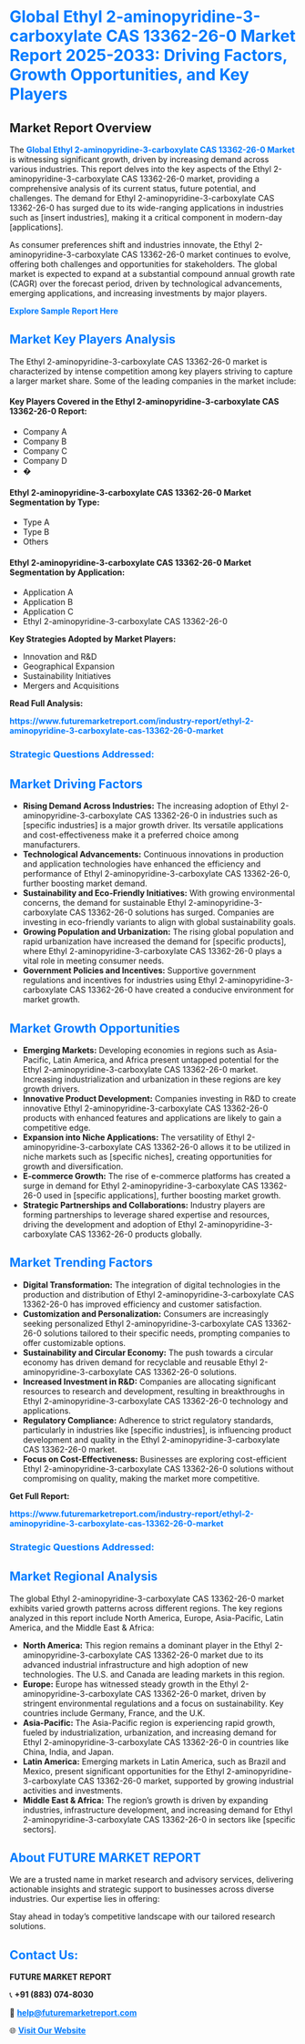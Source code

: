 <h1 style="color: #007BFF;">Global Ethyl 2-aminopyridine-3-carboxylate CAS 13362-26-0 Market Report 2025-2033: Driving Factors, Growth Opportunities, and Key Players</h1>

<section id="overview">
<h2>Market Report Overview</h2>
<p>The <a href="https://www.futuremarketreport.com/industry-report/ethyl-2-aminopyridine-3-carboxylate-cas-13362-26-0-market" style="color: #007BFF; text-decoration: none;"><strong>Global Ethyl 2-aminopyridine-3-carboxylate CAS 13362-26-0 Market</strong></a> is witnessing significant growth, driven by increasing demand across various industries. This report delves into the key aspects of the Ethyl 2-aminopyridine-3-carboxylate CAS 13362-26-0 market, providing a comprehensive analysis of its current status, future potential, and challenges. The demand for Ethyl 2-aminopyridine-3-carboxylate CAS 13362-26-0 has surged due to its wide-ranging applications in industries such as [insert industries], making it a critical component in modern-day [applications].</p>
<p>As consumer preferences shift and industries innovate, the Ethyl 2-aminopyridine-3-carboxylate CAS 13362-26-0 market continues to evolve, offering both challenges and opportunities for stakeholders. The global market is expected to expand at a substantial compound annual growth rate (CAGR) over the forecast period, driven by technological advancements, emerging applications, and increasing investments by major players.</p>
</section>

<section id="overview">
<p><a href="https://www.futuremarketreport.com/request-sample/reportId=116325" style="color: #007BFF; text-decoration: none;"><strong>Explore Sample Report Here</strong></a></p>
</section>

<section id="key-players">
<h2 style="color: #007BFF;">Market Key Players Analysis</h2>
<p>The Ethyl 2-aminopyridine-3-carboxylate CAS 13362-26-0 market is characterized by intense competition among key players striving to capture a larger market share. Some of the leading companies in the market include:</p>
<h4>Key Players Covered in the Ethyl 2-aminopyridine-3-carboxylate CAS 13362-26-0 Report:</h4>
<ul><li>Company A</li><li>Company B</li><li>Company C</li><li>Company D</li><li>�</li></ul>
<h4>Ethyl 2-aminopyridine-3-carboxylate CAS 13362-26-0 Market Segmentation by Type:</h4>
<ul><li>Type A</li><li>Type B</li><li>Others</li></ul>

<h4>Ethyl 2-aminopyridine-3-carboxylate CAS 13362-26-0 Market Segmentation by Application:</h4>
<ul><li>Application A</li><li>Application B</li><li>Application C</li><li>Ethyl 2-aminopyridine-3-carboxylate CAS 13362-26-0</li></ul>
<p><strong>Key Strategies Adopted by Market Players:</strong></p>
<ul>
<li>Innovation and R&D</li>
<li>Geographical Expansion</li>
<li>Sustainability Initiatives</li>
<li>Mergers and Acquisitions</li>
</ul>
</section>

<section>
<p><strong>Read Full Analysis: </strong></p><a href="https://www.futuremarketreport.com/industry-report/ethyl-2-aminopyridine-3-carboxylate-cas-13362-26-0-market" style="color: #007BFF; text-decoration: none;"><strong>https://www.futuremarketreport.com/industry-report/ethyl-2-aminopyridine-3-carboxylate-cas-13362-26-0-market</strong></a>
<h3 style="color: #007BFF;">Strategic Questions Addressed:</h3>
</section>

<section id="driving-factors">
<h2 style="color: #007BFF;">Market Driving Factors</h2>
<ul>
<li><strong>Rising Demand Across Industries:</strong> The increasing adoption of Ethyl 2-aminopyridine-3-carboxylate CAS 13362-26-0 in industries such as [specific industries] is a major growth driver. Its versatile applications and cost-effectiveness make it a preferred choice among manufacturers.</li>
<li><strong>Technological Advancements:</strong> Continuous innovations in production and application technologies have enhanced the efficiency and performance of Ethyl 2-aminopyridine-3-carboxylate CAS 13362-26-0, further boosting market demand.</li>
<li><strong>Sustainability and Eco-Friendly Initiatives:</strong> With growing environmental concerns, the demand for sustainable Ethyl 2-aminopyridine-3-carboxylate CAS 13362-26-0 solutions has surged. Companies are investing in eco-friendly variants to align with global sustainability goals.</li>
<li><strong>Growing Population and Urbanization:</strong> The rising global population and rapid urbanization have increased the demand for [specific products], where Ethyl 2-aminopyridine-3-carboxylate CAS 13362-26-0 plays a vital role in meeting consumer needs.</li>
<li><strong>Government Policies and Incentives:</strong> Supportive government regulations and incentives for industries using Ethyl 2-aminopyridine-3-carboxylate CAS 13362-26-0 have created a conducive environment for market growth.</li>
</ul>
</section>

<section id="growth-opportunities">
<h2 style="color: #007BFF;">Market Growth Opportunities</h2>
<ul>
<li><strong>Emerging Markets:</strong> Developing economies in regions such as Asia-Pacific, Latin America, and Africa present untapped potential for the Ethyl 2-aminopyridine-3-carboxylate CAS 13362-26-0 market. Increasing industrialization and urbanization in these regions are key growth drivers.</li>
<li><strong>Innovative Product Development:</strong> Companies investing in R&D to create innovative Ethyl 2-aminopyridine-3-carboxylate CAS 13362-26-0 products with enhanced features and applications are likely to gain a competitive edge.</li>
<li><strong>Expansion into Niche Applications:</strong> The versatility of Ethyl 2-aminopyridine-3-carboxylate CAS 13362-26-0 allows it to be utilized in niche markets such as [specific niches], creating opportunities for growth and diversification.</li>
<li><strong>E-commerce Growth:</strong> The rise of e-commerce platforms has created a surge in demand for Ethyl 2-aminopyridine-3-carboxylate CAS 13362-26-0 used in [specific applications], further boosting market growth.</li>
<li><strong>Strategic Partnerships and Collaborations:</strong> Industry players are forming partnerships to leverage shared expertise and resources, driving the development and adoption of Ethyl 2-aminopyridine-3-carboxylate CAS 13362-26-0 products globally.</li>
</ul>
</section>

<section id="trending-factors">
<h2 style="color: #007BFF;">Market Trending Factors</h2>
<ul>
<li><strong>Digital Transformation:</strong> The integration of digital technologies in the production and distribution of Ethyl 2-aminopyridine-3-carboxylate CAS 13362-26-0 has improved efficiency and customer satisfaction.</li>
<li><strong>Customization and Personalization:</strong> Consumers are increasingly seeking personalized Ethyl 2-aminopyridine-3-carboxylate CAS 13362-26-0 solutions tailored to their specific needs, prompting companies to offer customizable options.</li>
<li><strong>Sustainability and Circular Economy:</strong> The push towards a circular economy has driven demand for recyclable and reusable Ethyl 2-aminopyridine-3-carboxylate CAS 13362-26-0 solutions.</li>
<li><strong>Increased Investment in R&D:</strong> Companies are allocating significant resources to research and development, resulting in breakthroughs in Ethyl 2-aminopyridine-3-carboxylate CAS 13362-26-0 technology and applications.</li>
<li><strong>Regulatory Compliance:</strong> Adherence to strict regulatory standards, particularly in industries like [specific industries], is influencing product development and quality in the Ethyl 2-aminopyridine-3-carboxylate CAS 13362-26-0 market.</li>
<li><strong>Focus on Cost-Effectiveness:</strong> Businesses are exploring cost-efficient Ethyl 2-aminopyridine-3-carboxylate CAS 13362-26-0 solutions without compromising on quality, making the market more competitive.</li>
</ul>
</section>

<section>
<p><strong>Get Full Report: </strong></p><a href="https://www.futuremarketreport.com/industry-report/ethyl-2-aminopyridine-3-carboxylate-cas-13362-26-0-market" style="color: #007BFF; text-decoration: none;"><strong>https://www.futuremarketreport.com/industry-report/ethyl-2-aminopyridine-3-carboxylate-cas-13362-26-0-market</strong></a>
<h3 style="color: #007BFF;">Strategic Questions Addressed:</h3>
</section>


<section id="regional-analysis">
<h2 style="color: #007BFF;">Market Regional Analysis</h2>
<p>The global Ethyl 2-aminopyridine-3-carboxylate CAS 13362-26-0 market exhibits varied growth patterns across different regions. The key regions analyzed in this report include North America, Europe, Asia-Pacific, Latin America, and the Middle East & Africa:</p>
<ul>
<li><strong>North America:</strong> This region remains a dominant player in the Ethyl 2-aminopyridine-3-carboxylate CAS 13362-26-0 market due to its advanced industrial infrastructure and high adoption of new technologies. The U.S. and Canada are leading markets in this region.</li>
<li><strong>Europe:</strong> Europe has witnessed steady growth in the Ethyl 2-aminopyridine-3-carboxylate CAS 13362-26-0 market, driven by stringent environmental regulations and a focus on sustainability. Key countries include Germany, France, and the U.K.</li>
<li><strong>Asia-Pacific:</strong> The Asia-Pacific region is experiencing rapid growth, fueled by industrialization, urbanization, and increasing demand for Ethyl 2-aminopyridine-3-carboxylate CAS 13362-26-0 in countries like China, India, and Japan.</li>
<li><strong>Latin America:</strong> Emerging markets in Latin America, such as Brazil and Mexico, present significant opportunities for the Ethyl 2-aminopyridine-3-carboxylate CAS 13362-26-0 market, supported by growing industrial activities and investments.</li>
<li><strong>Middle East & Africa:</strong> The region’s growth is driven by expanding industries, infrastructure development, and increasing demand for Ethyl 2-aminopyridine-3-carboxylate CAS 13362-26-0 in sectors like [specific sectors].</li>
</ul>
</section>

<footer>
<h2 style="color: #007BFF;">About FUTURE MARKET REPORT</h2>
<p>We are a trusted name in market research and advisory services, delivering actionable insights and strategic support to businesses across diverse industries. Our expertise lies in offering:</p>

<p>Stay ahead in today’s competitive landscape with our tailored research solutions.</p>

<h2 style="color: #007BFF;">Contact Us:</h2>
<p><strong>FUTURE MARKET REPORT</strong></p>
<p>📞 <strong>+91 (883) 074-8030</strong></p>
<p>📧 <strong><a href="mailto:help@futuremarketreport.com" style="color: #007BFF;">help@futuremarketreport.com</a></strong></p>
<p>🌐 <strong><a href="https://www.futuremarketreport.com/" style="color: #007BFF;">Visit Our Website</a></strong></p>
</footer>